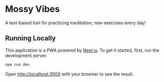 # Mossy Vibes

A text-based tool for practicing meditation; new exercises every day!


## Running Locally

This application is a PWA powered by [Next.js](https://nextjs.org/). To get it started, first, run the development server:

```bash
npm run dev
```

Open [http://localhost:3000](http://localhost:3000) with your browser to see the result.
